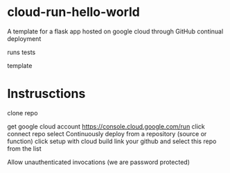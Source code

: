 # cloud-run-hello-world
A template for a flask app hosted on google cloud through GitHub continual deployment


runs tests

template


# Instrusctions


clone repo

get google cloud account
https://console.cloud.google.com/run
click connect repo
select Continuously deploy from a repository (source or function)
click setup with cloud build
link your github and select this repo from the list

Allow unauthenticated invocations (we are password protected)











